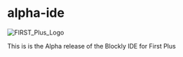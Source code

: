 # alpha-ide

![FIRST_Plus_Logo](https://user-images.githubusercontent.com/35353240/191615644-ec1ac53c-a1e4-46ec-a307-28a8593e25e7.svg)

This is is the Alpha release of the Blockly IDE for First Plus

